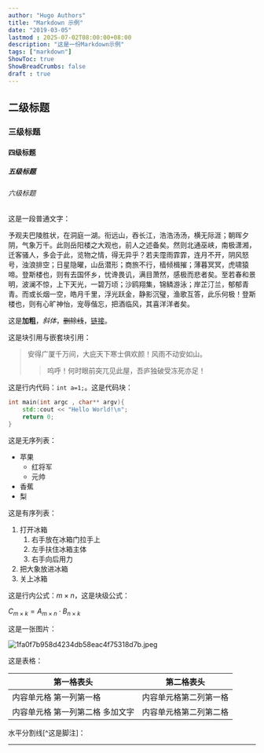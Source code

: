 ```yaml
---
author: "Hugo Authors"
title: "Markdown 示例"
date: "2019-03-05"
lastmod : 2025-07-02T08:00:00+08:00
description: "这是一份Markdown示例"
tags: ["markdown"]
ShowToc: true
ShowBreadCrumbs: false
draft : true
---
```


## 二级标题

### 三级标题

#### 四级标题

##### 五级标题

###### 六级标题

这是一段普通文字：

予观夫巴陵胜状，在洞庭一湖。衔远山，吞长江，浩浩汤汤，横无际涯；朝晖夕阴，气象万千。此则岳阳楼之大观也，前人之述备矣。然则北通巫峡，南极潇湘，迁客骚人，多会于此，览物之情，得无异乎？若夫霪雨霏霏，连月不开，阴风怒号，浊浪排空；日星隐曜，山岳潜形；商旅不行，樯倾楫摧；薄暮冥冥，虎啸猿啼。登斯楼也，则有去国怀乡，忧谗畏讥，满目萧然，感极而悲者矣。至若春和景明，波澜不惊，上下天光，一碧万顷；沙鸥翔集，锦鳞游泳；岸芷汀兰，郁郁青青。而或长烟一空，皓月千里，浮光跃金，静影沉璧，渔歌互答，此乐何极！登斯楼也，则有心旷神怡，宠辱偕忘，把酒临风，其喜洋洋者矣。

这是**加粗**，*斜体*，~~删除线~~，[链接](https://blog.imalan.cn)。

这是块引用与嵌套块引用：

> 安得广厦千万间，大庇天下寒士俱欢颜！风雨不动安如山。
> > 呜呼！何时眼前突兀见此屋，吾庐独破受冻死亦足！

这是行内代码：`int a=1;`。这是代码块：

```c++
int main(int argc , char** argv){
    std::cout << "Hello World!\n";
    return 0;
}
```

这是无序列表：

* 苹果
    * 红将军
    * 元帅
* 香蕉
* 梨

这是有序列表：

1. 打开冰箱
    1. 右手放在冰箱门拉手上
    2. 左手扶住冰箱主体
    3. 右手向后用力
2. 把大象放进冰箱
3. 关上冰箱

这是行内公式：$m\times n$，这是块级公式：

$C_{m\times k}=A_{m\times n}\cdot B_{n\times k}$

这是一张图片：

![1fa0f7b958d4234db58eac4f75318d7b.jpeg](https://tse1.mm.bing.net/th/id/OIP.iMarzsTp_W71FbzPzM-8LwHaLH?cb=thvnextc1&rs=1&pid=ImgDetMain&o=7&rm=3)

这是表格：

第一格表头 | 第二格表头
--------- | -------------
内容单元格 第一列第一格 | 内容单元格第二列第一格
内容单元格 第一列第二格 多加文字 | 内容单元格第二列第二格

水平分割线[^这是脚注]：

------